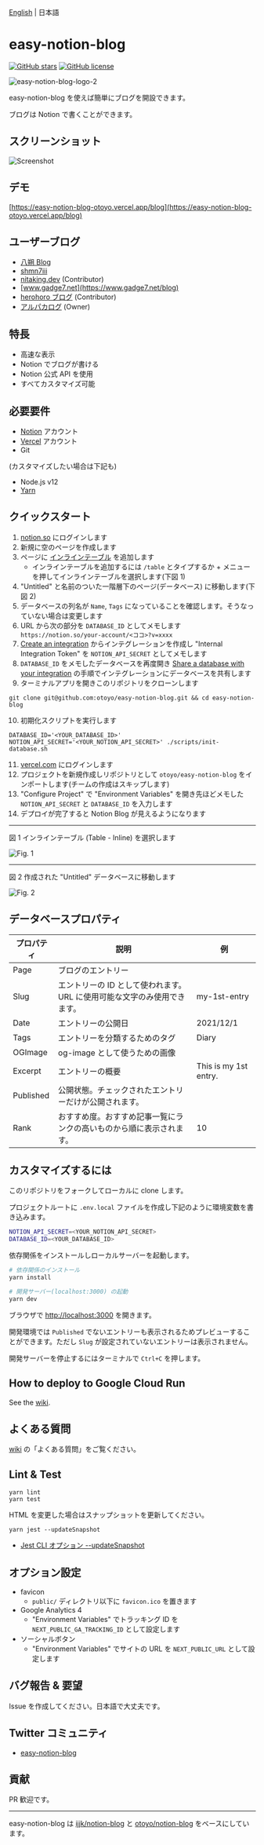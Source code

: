 [English](README.md) | 日本語

# easy-notion-blog

[![GitHub stars](https://img.shields.io/github/stars/otoyo/easy-notion-blog)](https://github.com/otoyo/easy-notion-blog/stargazers)
[![GitHub license](https://img.shields.io/github/license/otoyo/easy-notion-blog)](https://github.com/otoyo/easy-notion-blog/blob/master/LICENSE)

![easy-notion-blog-logo-2](https://user-images.githubusercontent.com/1063435/155871688-aeb3a7ea-28cb-4b84-bcde-eafc7a2a859a.png)

easy-notion-blog を使えば簡単にブログを開設できます。

ブログは Notion で書くことができます。

## スクリーンショット

![Screenshot](https://user-images.githubusercontent.com/1063435/152633191-0bda9095-52ce-4e01-9794-4268c26d0ef4.png)

## デモ

[https://easy-notion-blog-otoyo.vercel.app/blog](https://easy-notion-blog-otoyo.vercel.app/blog)

## ユーザーブログ

- [八朔 Blog](https://hassaku-easy-notion-blog.vercel.app/)
- [shmn7iii](https://blog.shmn7iii.net/)
- [nitaking.dev](https://blog-nitaking.vercel.app/) (Contributor)
- [www.gadge7.net](https://www.gadge7.net/blog)
- [herohoro ブログ](https://herohoro.com/) (Contributor)
- [アルパカログ](https://alpacat.com/) (Owner)

## 特長

- 高速な表示
- Notion でブログが書ける
- Notion 公式 API を使用
- すべてカスタマイズ可能

## 必要要件

- [Notion](https://www.notion.so/) アカウント
- [Vercel](https://vercel.com/) アカウント
- Git

(カスタマイズしたい場合は下記も)

- Node.js v12
- [Yarn](https://yarnpkg.com/getting-started)

## クイックスタート

1. [notion.so](https://www.notion.so/) にログインします
2. 新規に空のページを作成します
3. ページに [インラインテーブル](https://www.notion.so/ja-jp/help/tables) を追加します
   - インラインテーブルを追加するには `/table` とタイプするか + メニューを押してインラインテーブルを選択します(下図 1)
4. "Untitled" と名前のついた一階層下のページ(データベース) に移動します(下図 2)
5. データベースの列名が `Name`, `Tags` になっていることを確認します。そうなっていない場合は変更します
6. URL から次の部分を `DATABASE_ID` としてメモします `https://notion.so/your-account/<ココ>?v=xxxx`
7. [Create an integration](https://developers.notion.com/docs#step-1-create-an-integration) からインテグレーションを作成し "Internal Integration Token" を `NOTION_API_SECRET` としてメモします
8. `DATABASE_ID` をメモしたデータベースを再度開き [Share a database with your integration](https://developers.notion.com/docs#step-1-create-an-integration) の手順でインテグレーションにデータベースを共有します
9. ターミナルアプリを開きこのリポジトリをクローンします

```
git clone git@github.com:otoyo/easy-notion-blog.git && cd easy-notion-blog
```

10. 初期化スクリプトを実行します

```
DATABASE_ID='<YOUR_DATABASE_ID>' NOTION_API_SECRET='<YOUR_NOTION_API_SECRET>' ./scripts/init-database.sh
```

11. [vercel.com](https://vercel.com/) にログインします
12. プロジェクトを新規作成しリポジトリとして `otoyo/easy-notion-blog` をインポートします(チームの作成はスキップします)
13. "Configure Project" で "Environment Variables" を開き先ほどメモした `NOTION_API_SECRET` と `DATABASE_ID` を入力します
14. デプロイが完了すると Notion Blog が見えるようになります

---

図 1 インラインテーブル (Table - Inline) を選択します

![Fig. 1](https://user-images.githubusercontent.com/1063435/140594182-1a717ed1-24ed-47e7-b037-70c684273dab.png)

---

図 2 作成された "Untitled" データベースに移動します

![Fig. 2](https://user-images.githubusercontent.com/1063435/140629759-b05d7596-394d-4fe4-9861-264bb01809b8.png)

## データベースプロパティ

| プロパティ | 説明                                                                     | 例                    |
| ---------- | ------------------------------------------------------------------------ | --------------------- |
| Page       | ブログのエントリー                                                       |
| Slug       | エントリーの ID として使われます。URL に使用可能な文字のみ使用できます。 | my-1st-entry          |
| Date       | エントリーの公開日                                                       | 2021/12/1             |
| Tags       | エントリーを分類するためのタグ                                           | Diary                 |
| OGImage    | og-image として使うための画像                                            |
| Excerpt    | エントリーの概要                                                         | This is my 1st entry. |
| Published  | 公開状態。チェックされたエントリーだけが公開されます。                   |
| Rank       | おすすめ度。おすすめ記事一覧にランクの高いものから順に表示されます。     | 10                    |

## カスタマイズするには

このリポジトリをフォークしてローカルに clone します。

プロジェクトルートに `.env.local` ファイルを作成し下記のように環境変数を書き込みます。

```sh
NOTION_API_SECRET=<YOUR_NOTION_API_SECRET>
DATABASE_ID=<YOUR_DATABASE_ID>
```

依存関係をインストールしローカルサーバーを起動します。

```sh
# 依存関係のインストール
yarn install

# 開発サーバー(localhost:3000) の起動
yarn dev
```

ブラウザで [http://localhost:3000](http://localhost:3000) を開きます。

開発環境では `Published` でないエントリーも表示されるためプレビューすることができます。ただし `Slug` が設定されていないエントリーは表示されません。

開発サーバーを停止するにはターミナルで `Ctrl+C` を押します。

## How to deploy to Google Cloud Run

See the [wiki](https://github.com/otoyo/easy-notion-blog/wiki/How-to-deploy-easy-notion-blog-to-Google-Cloud-Run).

## よくある質問

[wiki](https://github.com/otoyo/easy-notion-blog/wiki) の「よくある質問」をご覧ください。

## Lint & Test

```
yarn lint
yarn test
```

HTML を変更した場合はスナップショットを更新してください。

```
yarn jest --updateSnapshot
```

- [Jest CLI オプション --updateSnapshot](https://jestjs.io/ja/docs/cli#--updatesnapshot)

## オプション設定

- favicon
  - `public/` ディレクトリ以下に `favicon.ico` を置きます
- Google Analytics 4
  - "Environment Variables" でトラッキング ID を `NEXT_PUBLIC_GA_TRACKING_ID` として設定します
- ソーシャルボタン
  - "Environment Variables" でサイトの URL を `NEXT_PUBLIC_URL` として設定します

## バグ報告 & 要望

Issue を作成してください。日本語で大丈夫です。

## Twitter コミュニティ

- [easy-notion-blog](https://twitter.com/i/communities/1497431576975908868)

## 貢献

PR 歓迎です。

---

easy-notion-blog は [ijjk/notion-blog](https://github.com/ijjk/notion-blog) と [otoyo/notion-blog](https://github.com/otoyo/notion-blog) をベースにしています。
